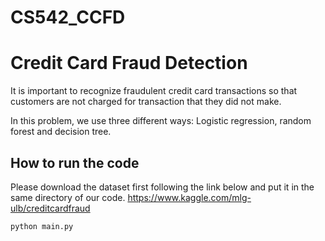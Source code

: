# CS542_CCFD

# Credit Card Fraud Detection
It is important to recognize fraudulent credit card transactions so that customers are not charged for transaction that they did not make.

In this problem, we use three different ways: Logistic regression, random forest and decision tree.


## How to run the code
Please download the dataset first following the link below and put it in the same directory of our code.
https://www.kaggle.com/mlg-ulb/creditcardfraud
```
python main.py
```
